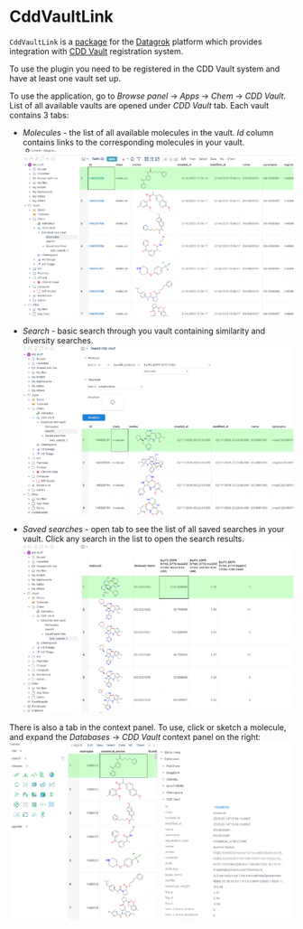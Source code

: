 # CddVaultLink

`CddVaultLink` is a [package](https://datagrok.ai/help/develop/develop#packages) for the [Datagrok](https://datagrok.ai) platform which
provides integration with [CDD Vault](https://www.collaborativedrug.com/cdd-informatics-platform) registration system.

To use the plugin you need to be registered in the CDD Vault system and have at least one vault set up.

To use the application, go to *Browse panel* -> *Apps* -> *Chem* -> *CDD Vault*.
List of all available vaults are opened under *CDD Vault* tab. Each vault contains 3 tabs:

* *Molecules* - the list of all available molecules in the vault. *Id* column contains links to the corresponding molecules in your vault.
![Molecules tab](images/molecules.png)

* *Search* - basic search through you vault containing similarity and diversity searches.
![Search tab](images/search.png)

* *Saved searches* - open tab to see the list of all saved searches in your vault. Click any search in the list to open the search results.
![Saved search](images/saved_search.png)

There is also a tab in the context panel. To use, click or sketch a molecule, and expand the *Databases* -> *CDD Vault* context panel on the right:
![Context panel](images/context_panel.png)

